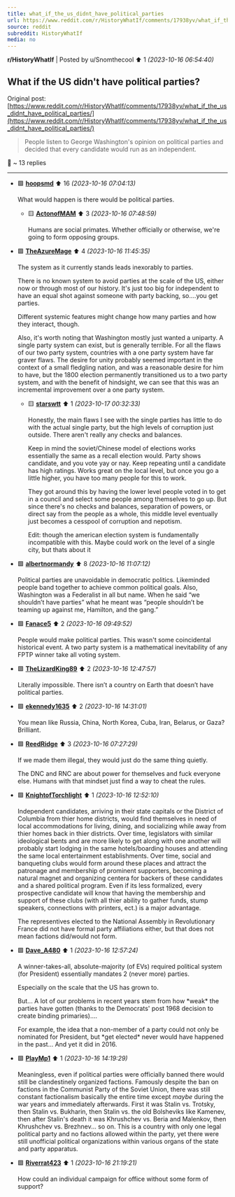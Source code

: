 ```yaml
---
title: what_if_the_us_didnt_have_political_parties
url: https://www.reddit.com/r/HistoryWhatIf/comments/17938yv/what_if_the_us_didnt_have_political_parties/
source: reddit
subreddit: HistoryWhatIf
media: no
---
```

**r/HistoryWhatIf** | Posted by u/Snomthecool ⬆️ 1 _(2023-10-16 06:54:40)_

## What if the US didn't have political parties?

Original post: [https://www.reddit.com/r/HistoryWhatIf/comments/17938yv/what_if_the_us_didnt_have_political_parties/](https://www.reddit.com/r/HistoryWhatIf/comments/17938yv/what_if_the_us_didnt_have_political_parties/)

> People listen to George Washington's opinion on political parties and decided that every candidate would run as an independent.

💬 ~ 13 replies

---

* 🟩 **[hoopsmd](https://www.reddit.com/user/hoopsmd)** ⬆️ 16 _(2023-10-16 07:04:13)_

	What would happen is there would be political parties.

	* 🟨 **[ActonofMAM](https://www.reddit.com/user/ActonofMAM)** ⬆️ 3 _(2023-10-16 07:48:59)_

		Humans are social primates. Whether officially or otherwise, we're going to form opposing groups.

* 🟩 **[TheAzureMage](https://www.reddit.com/user/TheAzureMage)** ⬆️ 4 _(2023-10-16 11:45:35)_

	The system as it currently stands leads inexorably to parties. 

	There is no known system to avoid parties at the scale of the US, either now or through most of our history. It's just too big for independent to have an equal shot against someone with party backing, so....you get parties. 

	Different systemic features might change how many parties and how they interact, though. 

	Also, it's worth noting that Washington mostly just wanted a uniparty. A single party system can exist, but is generally terrible. For all the flaws of our two party system, countries with a one party system have far graver flaws. The desire for unity probably seemed important in the context of a small fledgling nation, and was a reasonable desire for him to have, but the 1800 election permanently transitioned us to a two party system, and with the benefit of hindsight, we can see that this was an incremental improvement over a one party system.

	* 🟨 **[starswtt](https://www.reddit.com/user/starswtt)** ⬆️ 1 _(2023-10-17 00:32:33)_

		Honestly, the main flaws I see with the single parties has little to do with the actual single party, but the high levels of corruption just outside. There aren't really any checks and balances. 
		
		Keep in mind the soviet/Chinese model of elections works essentially the same as a recall election would. Party shows candidate, and you vote yay or nay. Keep repeating until a candidate has high ratings. Works great on the local level, but once you go a little higher, you have too many people for this to work.
		
		They got around this by having the lower level people voted in to get in a council and select some people among themselves to go up. But since there's no checks and balances, separation of powers, or direct say from the people as a whole, this middle level eventually just becomes a cesspool of corruption and nepotism.
		
		
		Edit: though the american election system is fundamentally incompatible with this. Maybe could work on the level of a single city, but thats about it

* 🟩 **[albertnormandy](https://www.reddit.com/user/albertnormandy)** ⬆️ 8 _(2023-10-16 11:07:12)_

	Political parties are unavoidable in democratic politics. Likeminded people band together to achieve common political goals. Also, Washington was a Federalist in all but name. When he said “we shouldn’t have parties” what he meant was “people shouldn’t be teaming up against me, Hamilton, and the gang.”

* 🟩 **[Fanace5](https://www.reddit.com/user/Fanace5)** ⬆️ 2 _(2023-10-16 09:49:52)_

	People would make political parties. This wasn't some coincidental historical event. A two party system is a mathematical inevitability of any FPTP winner take all voting system.

* 🟩 **[TheLizardKing89](https://www.reddit.com/user/TheLizardKing89)** ⬆️ 2 _(2023-10-16 12:47:57)_

	Literally impossible. There isn’t a country on Earth that doesn’t have political parties.

* 🟩 **[ekennedy1635](https://www.reddit.com/user/ekennedy1635)** ⬆️ 2 _(2023-10-16 14:31:01)_

	You mean like Russia, China, North Korea, Cuba, Iran, Belarus, or Gaza? Brilliant.

* 🟩 **[ReedRidge](https://www.reddit.com/user/ReedRidge)** ⬆️ 3 _(2023-10-16 07:27:29)_

	If we made them illegal, they would just do the same thing quietly.   

	The DNC and RNC are about power for themselves and fuck everyone else. Humans with that mindset just find a way to cheat the rules.

* 🟩 **[KnightofTorchlight](https://www.reddit.com/user/KnightofTorchlight)** ⬆️ 1 _(2023-10-16 12:52:10)_

	Independent candidates, arriving in their state capitals or the District of Columbia from thier home districts, would find themselves in need of local accommodations for living, dining, and socializing while away from thier homes back in thier districts. Over time, legislators with similar ideological bents and are more likely to get along with one another will probably start lodging in the same hotels/boarding houses and attending the same local entertainment establishments. Over time, social and banqueting clubs would form around these places and attract the patronage and membership of prominent supporters, becoming a natural magnet and organizing centera for backers of these candidates and a shared political program. Even if its less formalized, every prospective candidate will know that having the membership and support of these clubs (with all thier ability to gather funds, stump speakers, connections with printers, ect.) is a major advantage. 

	The representives elected to the National Assembly in Revolutionary France did not have formal party affiliations either, but that does not mean factions did/would not form.

* 🟩 **[Dave_A480](https://www.reddit.com/user/Dave_A480)** ⬆️ 1 _(2023-10-16 12:57:24)_

	A winner-takes-all, absolute-majority (of EVs) required political system (for President) essentially mandates 2 (never more) parties.

	Especially on the scale that the US has grown to.

	But... A lot of our problems in recent years stem from how \*weak\* the parties have gotten (thanks to the Democrats' post 1968 decision to create binding primaries)....

	For example, the idea that a non-member of a party could not only be nominated for President, but \*get elected\* never would have happened in the past... And yet it did in 2016.

* 🟩 **[PlayMp1](https://www.reddit.com/user/PlayMp1)** ⬆️ 1 _(2023-10-16 14:19:29)_

	Meaningless, even if political parties were officially banned there would still be clandestinely organized factions. Famously despite the ban on factions in the Communist Party of the Soviet Union, there was still constant factionalism basically the entire time except *maybe* during the war years and immediately afterwards. First it was Stalin vs. Trotsky, then Stalin vs. Bukharin, then Stalin vs. the old Bolsheviks like Kamenev, then after Stalin's death it was Khrushchev vs. Beria and Malenkov, then Khrushchev vs. Brezhnev... so on. This is a country with only one legal political party and no factions allowed within the party, yet there were still unofficial political organizations within various organs of the state and party apparatus.

* 🟩 **[Riverrat423](https://www.reddit.com/user/Riverrat423)** ⬆️ 1 _(2023-10-16 21:19:21)_

	How could an individual campaign for office without some form of support?


